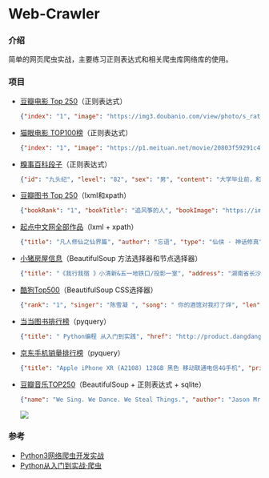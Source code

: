 # Web-Crawler
### 介绍

简单的网页爬虫实战，主要练习正则表达式和相关爬虫库网络库的使用。

### 项目

- [豆瓣电影 Top 250](https://movie.douban.com/top250)（正则表达式）

  ```json
  {"index": "1", "image": "https://img3.doubanio.com/view/photo/s_ratio_poster/public/p480747492.jpg", "title": "肖申克的救赎", "actor": "导演: 弗兰克·德拉邦特 Frank Darabont   主演: 蒂姆·罗宾斯 Tim Robbins /...", "type": "1994 / 美国 / 犯罪 剧情", "score": "9.6", "comment": "1367659人评价", "quote": "希望让人自由。"}
  ```

- [猫眼电影 TOP100榜](https://maoyan.com/board/4?offset=0)（正则表达式）

  ```json
  {"index": "1", "image": "https://p1.meituan.net/movie/20803f59291c47e1e116c11963ce019e68711.jpg@160w_220h_1e_1c", "title": "霸王别姬", "actor": "张国荣,张丰毅,巩俐", "time": "1993-01-01", "score": "9.5"}
  ```

- [糗事百科段子](https://www.qiushibaike.com/text/)（正则表达式）

  ```json
  {"id": "九头纪", "level": "82", "sex": "男", "content": "大学毕业前，和几个寝室哥们去一家还算比较好的餐厅吃饭。<br/>想到马上要分离了，到吃完时，气氛又点沉沉的。突然冒出只苍蝇在汤盆子上空飞啊飞，8只眼睛就盯着它，估计苍蝇吓坏了，直接掉汤里面溺汤身亡了。洗具来了，我们把服务员叫过来，让她去把领班的叫过来，然后让领班看苍蝇，告诉他“我们把汤喝完了，结果里面有只苍蝇，你们这叫苍蝇汤不叫海带排骨汤啊？你看怎么办吧？”他说给我们换盆。我们不答应，让他去把经理找来。最后汤免费，其他费用打八折。", "comment": "406", "like": "406"}
  ```

- [豆瓣图书 Top 250](https://book.douban.com/top250)（lxml和xpath）

  ```json
  {"bookRank": "1", "bookTitle": "追风筝的人", "bookImage": "https://img3.doubanio.com/view/subject/m/public/s1727290.jpg", "bookLink": "https://book.douban.com/subject/1770782/", "bookInfo": "[美] 卡勒德·胡赛尼 / 李继宏 / 上海人民出版社 / 2006-5 / 29.00元", "bookScore": "8.9", "bookComment": "437742人评价", "bookQuote": "为你，千千万万遍"}
  ```

- [起点中文网全部作品](https://www.qidian.com/all?page=1)（lxml + xpath）

  ```json
  {"title": "凡人修仙之仙界篇", "author": "忘语", "type": "仙侠 · 神话修真", "integrity": "连载中", "introduction": "凡人修仙，风云再起时空穿梭，轮回逆转金仙太乙，大罗道祖三千大道，法则至尊《凡人修仙传》仙界篇，一个韩立叱咤仙界的故事，一个凡人小子修仙的不灭传说。特说明下，没有看过前传的书友，并不影响本书的阅读体验，"}
  ```

- [小猪房屋信息](http://cs.xiaozhu.com/)（BeautifulSoup 方法选择器和节点选择器）

  ```json
  {"title": "《我行我宿 》小清新&五一地铁口/投影一室", "address": "湖南省长沙市芙蓉区定王台街道五一路东牌楼街25...", "price": "238", "imageUrl": "https://image.xiaozhustatic3.com/00,800,533/51,0,11,100399,2666,2000,fffd393b.jpg", "name": "AA我行我宿"}
  ```

- [酷狗Top500](https://www.kugou.com/yy/rank/home/1-8888.html)（BeautifulSoup CSS选择器）

  ```json
  {"rank": "1", "singer": "陈雪凝 ", "song": " 你的酒馆对我打了烊", "len": "4:11"}
  ```

- [当当图书排行榜](http://search.dangdang.com/?key=python&act=input&page_index=1)（pyquery）

  ```json
  {"title": " Python编程 从入门到实践", "href": "http://product.dangdang.com/24003310.html", "image": "http://img3m0.ddimg.cn/67/4/24003310-1_b_7.jpg", "price": "61.40", "author": "[美]埃里克・马瑟斯（Eric Matthes）", "date": "2016-07-01", "publisher": "人民邮电出版社", "comment": "74550", "detail": "上到有编程基础的程序员，下到10岁少年，想入门Python并达到可以开发实际项目的水平，本书是读者*！ 本书是一本全面的从入门到实践的Python编程教程，带领读者快速掌握编程基础知识、编写出能解决实际问题的代码并开发复杂项目。 书中内容分为基础篇和实战篇两部分。基础篇介绍基本的编程概念，如列表、字典、类和循环，并指导读者编写整洁且易于理解的代码。另外还介绍了如何让程序能够与用户交互，以及如何在代码运行前进行测试。实战篇介绍如何利用新学到的知识开发功能丰富的项目：2D游戏《外星人入侵》，数据可视化实战，Web应用程序。"}
  ```

- [京东手机销量排行榜](https://search.jd.com/Search?keyword=%E6%89%8B%E6%9C%BA&enc=utf-8&psort=1&page=184&s=1&scrolling=y)（pyquery）

  ```json
  {"title": "Apple iPhone XR (A2108) 128GB 黑色 移动联通电信4G手机", "price": "5749.00", "seller": "Apple产品京东自营旗舰店", "url": "https://item.jd.com/100000177760.html", "image": "https://img10.360buyimg.com/n7/jfs/t1/3405/18/3537/69901/5b997c0aE5dc8ed9f/a2c208410ae84d1f.jpg"}
  ```

- [豆瓣音乐TOP250](https://music.douban.com/top250?start=0)（BeautifulSoup + 正则表达式 + sqlite）

  ```json
  {"name": "We Sing. We Dance. We Steal Things.", "author": "Jason Mraz", "style": "民谣", "time": "2008-05-13", "score": "9.1", "comment": "105760", "image": "https://img3.doubanio.com/view/subject/m/public/s2967252.jpg"}
  ```
  
  ![](https://ae01.alicdn.com/kf/HTB1LcuFViLaK1RjSZFx761mPFXam.png)

### 参考

- [Python3网络爬虫开发实战](https://germey.gitbooks.io/python3webspider/content/)
- [Python从入门到实战·爬虫](https://ke.qq.com/course/395289)